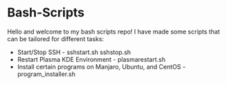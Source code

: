# Bash-Scripts
Hello and welcome to my bash scripts repo! I have made some scripts that can be tailored for different tasks:
- Start/Stop SSH - sshstart.sh sshstop.sh
- Restart Plasma KDE Environment - plasmarestart.sh 
- Install certain programs on Manjaro, Ubuntu, and CentOS - program_installer.sh
